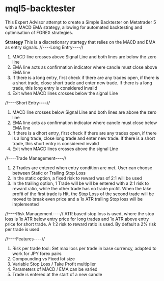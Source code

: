 # mql5-backtester
This Expert Advisor attempt to create a Simple Backtester on Metatrader 5 with a MACD EMA strategy, allowing for automated backtesting and optimisation of FOREX strategies. 

**Strategy**
This is a discretionary startegy that relies on the MACD and EMA as entry signals. 
//----Long Entry----//
1) MACD line crosses above Signal Line and both lines are below the zero line
2) EMA line acts as confirmation indicator where candle must close above EMA line
3) If there is a long entry, first check if there are any trades open, if there is a short trade, close short trade and enter new trade. If there is a long trade, this long entry is considered invalid
4) Exit when MACD lines crosses below the signal Line 

//----Short Entry----//
1) MACD line crosses below Signal Line and both lines are above the zero line
2) EMA line acts as confirmation indicator where candle must close below EMA line
3) If there is a dhort entry, first check if there are any trades open, if there is a long trade, close long trade and enter new trade. If there is a short trade, this short entry is considered invalid
4) Exit when MACD lines crosses above the signal Line 

//----Trade Management----//
1) 2 Trades are entered when entry condition are met. User can choose between Static or Trailing Stop Loss
2) In the static option, a fixed risk to reward was of 2:1 will be used
3) In the trailing option, 1 Trade will be will be entered with a 2:1 risk to reward ratio, while the other trade has no trade profit. When the take profit of the first trade is Hit, the Stop Loss of the second trade will be moved to break even price and a 1x ATR trailing Stop loss will be implemented 

//----Risk Management----//
ATR based stop loss is used, where the stop loss is 1x ATR below entry price for long trades and 1x ATR above entry price for short trade. A 1:2 risk to reward ratio is used. By default a 2% risk per trade is used 

//----Features----//
1) Risk per trade tool: Set max loss per trade in base currency, adapted to work for JPY forex pairs
2) Compounding vs Fixed lot size
3) Variable Stop Loss / Take Profit multiplier
4) Parameters of MACD / EMA can be varied
5) Trade is entered at the start of a new candle

